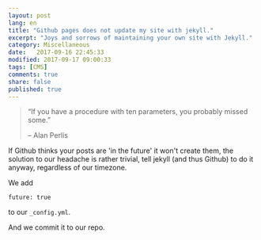 ```yaml
--- 
layout: post
lang: en
title: "Github pages does not update my site with jekyll."
excerpt: "Joys and sorrows of maintaining your own site with Jekyll."
category: Miscellaneous
date:   2017-09-16 22:45:33
modified: 2017-09-17 09:00:33
tags: [CMS]
comments: true
share: false
published: true
---
```


> “If you have a procedure with ten parameters, you probably missed some.”
>
> – Alan Perlis

If Github thinks your posts are 'in the future' it won't create them, the solution to our headache is rather trivial, tell jekyll (and thus Github) to do it anyway, regardless of our timezone.

We add

`future: true`

to our `_config.yml`.

And we commit it to our repo.
